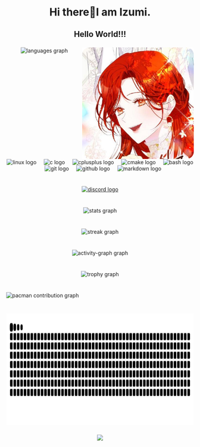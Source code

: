 <h1 align="center">Hi there👋I am Izumi.</h1>

###

<h2 align="center">Hello World!!!</h2>

###

<!--img align="right" height="300" src="https://avatars.githubusercontent.com/u/87006850" style="border-radius: 20px;" /-->
<img
  align="right"
  height="300"
  src="https://raw.githubusercontent.com/its-19818942118/its-19818942118/refs/heads/profile/profile.png"
/>

###

<div align="center">
  <img
    src="https://github-readme-stats.vercel.app/api/top-langs?username=its-19818942118&locale=en&hide_title=false&layout=compact&card_width=320&langs_count=15&theme=codeSTACKr&hide_border=true&order=2"
    height="300"
    alt="languages graph"
  />
</div>

###

<br clear="both">

<div align="center">
  <img
    src="https://cdn.jsdelivr.net/gh/devicons/devicon/icons/linux/linux-original.svg"
    height="40"
    alt="linux logo"
  />
  <img
    width="12"
  />
  <img
    src="https://cdn.jsdelivr.net/gh/devicons/devicon/icons/c/c-original.svg"
    height="40"
    alt="c logo"
  />
  <img
    width="12"
  />
  <img
    src="https://cdn.jsdelivr.net/gh/devicons/devicon/icons/cplusplus/cplusplus-original.svg"
    height="40"
    alt="cplusplus logo"
  />
  <img
    width="12"
  />
  <img
    src="https://cdn.jsdelivr.net/gh/devicons/devicon/icons/cmake/cmake-original.svg"
    height="40"
    alt="cmake logo"
  />
  <img
    width="12"
  />
  <img
    src="https://cdn.simpleicons.org/gnubash/4EAA25"
    height="40"
    alt="bash logo"
  />
  <img
    width="12"
  />
  <img
    src="https://cdn.jsdelivr.net/gh/devicons/devicon/icons/git/git-original.svg"
    height="40"
    alt="git logo"
  />
  <img
    width="12"
  />
  <img
    src="https://img.shields.io/badge/GitHub-181717?logo=github&logoColor=white&style=for-the-badge"
    height="40"
    alt="github logo"
  />
  <img
    width="12"
  />
  <img
    src="https://img.shields.io/badge/Markdown-000000?logo=markdown&logoColor=white&style=for-the-badge"
    height="40"
    alt="markdown logo"
  />
</div>

###

<br clear="both">

<div align="center">
  <a
    href="https://discordapp.com/users/898443765667209236"
    target="_blank"
  >
    <img
      src="https://img.shields.io/static/v1?message=Discord&logo=discord&label=its-19818942118&color=7289DA&logoColor=white&labelColor=&style=for-the-badge"
      height="50"
      alt="discord logo"
    />
    
  </a>
</div>

###

<br clear="both">

<div align="center">
  <picture>
    <img
      src="https://github-readme-stats.vercel.app/api?username=its-19818942118&hide_title=false&hide_rank=false&show_icons=true&include_all_commits=true&count_private=true&disable_animations=false&theme=codeSTACKr&locale=en&hide_border=true&order=1"
      height="300"
      alt="stats graph"
    />
  </picture>
</div>

###

<br clear="both">

<div align="center">
  <img
    src="https://nirzak-streak-stats.vercel.app/?user=its-19818942118&theme=codeSTACKr&hide_border=true"
    height="300"
    alt="streak graph"
  />
</div>

###

<br clear="both">

<div align="center">
  <img src="https://github-readme-activity-graph.vercel.app/graph?username=its-19818942118&radius=20&theme=default&area=true&order=5&hide_border=true" height="300" alt="activity-graph graph"  />
</div>

###

<br clear="both">

<div align="center">
  <img src="https://github-profile-trophy.vercel.app?username=its-19818942118&theme=codeSTACKr&column=-1&row=1&margin-w=10&margin-h=10&no-bg=true&no-frame=false&order=4" height="150" alt="trophy graph"  />
</div>

###

<br clear="both">

<picture>
  <source media="(prefers-color-scheme: dark)" srcset="https://raw.githubusercontent.com/its-19818942118/its-19818942118/output/github-pacman-night.svg">
  <source media="(prefers-color-scheme: light)" srcset="https://raw.githubusercontent.com/its-19818942118/its-19818942118/output/github-pacman-light.svg">
  <img alt="pacman contribution graph" src="https://raw.githubusercontent.com/its-19818942118/its-19818942118/output/github-pacman-dark.svg">
</picture>

###

<br clear="both">

<picture>
  <source media="(prefers-color-scheme: dark)" srcset="https://raw.githubusercontent.com/its-19818942118/its-19818942118/refs/heads/output/github-contribution-grid-snake-night.svg">
  <source media="(prefers-color-scheme: light)" srcset="https://raw.githubusercontent.com/its-19818942118/its-19818942118/refs/heads/output/github-contribution-grid-snake-light.svg">
  <img src="https://raw.githubusercontent.com/its-19818942118/its-19818942118/refs/heads/output/github-contribution-grid-snake-light.svg" alt="Snake animation" height="300">
</picture>

###

<div align="center">
  <img src="https://profile-counter.glitch.me/its-19818942118/count.svg"  />
</div>

###
